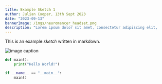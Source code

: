 ```yaml
---
title: Example Sketch 1
author: Julian Cooper, 13th Sept 2023
date: "2023-09-13"
bannerImage: /imgs/neuromancer_headset.png
description: "Lorem ipsum dolor sit amet, consectetur adipiscing elit, sed do eiusmod tempor incididunt ut labore et dolore magna aliqua."
---
```


This is an example *sketch* written in markdown.

![image caption](/imgs/placeholder.png)

```python
def main():
    print("Hello World!")

if __name__ == "__main__":
    main()
```